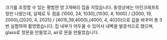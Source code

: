 크기를 조정할 수 있는 평범한 방 3개짜리 집을 지었습니다.
동영상에는 마인크래프트 창만 나왔는데, 실제로 두 점을 (1000, 24, 1030),(1030, 4, 1000) / (2000, 19, 2000),(2020, 4, 2025) / (4015,39,4000),(4000, 4, 4020)으로 값을 바꾸어 총 3번 실험하여 촬영했습니다.
집 내부가 어두울 수 있어서 내벽을 발광석으로 했으며, glass로 창문을 만들었고, air로 문을 만들었습니다.
